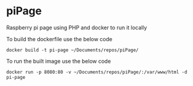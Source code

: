 # piPage
Raspberry pi page using PHP and docker to run it locally

To build the dockerfile use the below code
```
docker build -t pi-page ~/Documents/repos/piPage/
```

To run the built image use the below code
```
docker run -p 8080:80 -v ~/Documents/repos/piPage/:/var/www/html -d pi-page
```